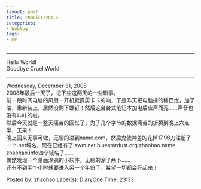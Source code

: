 ```yaml
---
layout: post
title: 2008年12月31日
categories:
- Weblog
tags:
- me
---
```

**********
Hello World!    
Goodbye Cruel World!
**********
Wednesday, December 31, 2008    
2008年最后一天了，记下些这两天的一些琐事。     
前一段时间电脑的风扇一开机就霹雳卡卡的响，于是昨天把电脑拆的稀巴烂，加了油，重新装上，居然没剩下螺钉！然后这台台式笔记本加电后应声而亮……声音也没有咔咔的啦。     
然后今天就是一整天痛苦的回忆了，为了几个字节的数据痛苦的折腾到晚上六点半，无果！     
晚上回来无事可做，无聊的进到name.com，然后鬼使神差的花掉17.98刀注册了一个.net域名，现在已经有了iswm.net bluestardust.org zhaohao.name zhaohao.info四个域名了……     
偶然发现一个桌面涂鸦的小软件，无聊的涂了两下……     
还有不到半个小时就要进入另一个年份了，希望一切都会好起来！    
  
Posted by: zhaohao Label(s): DiaryOne Time: 23:33